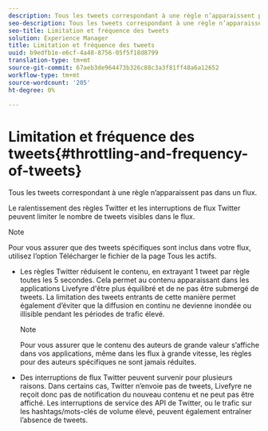```yaml
---
description: Tous les tweets correspondant à une règle n’apparaissent pas dans un flux.
seo-description: Tous les tweets correspondant à une règle n’apparaissent pas dans un flux.
seo-title: Limitation et fréquence des tweets
solution: Experience Manager
title: Limitation et fréquence des tweets
uuid: b9edfb1e-e6cf-4a48-8756-05f5f18d8799
translation-type: tm+mt
source-git-commit: 67aeb3de964473b326c88c3a3f81ff48a6a12652
workflow-type: tm+mt
source-wordcount: '205'
ht-degree: 0%

---
```



# Limitation et fréquence des tweets{#throttling-and-frequency-of-tweets}

Tous les tweets correspondant à une règle n’apparaissent pas dans un flux.

Le ralentissement des règles Twitter et les interruptions de flux Twitter peuvent limiter le nombre de tweets visibles dans le flux.

>[!NOTE]
>
>Pour vous assurer que des tweets spécifiques sont inclus dans votre flux, utilisez l’option Télécharger le fichier de la page Tous les actifs.

* Les règles Twitter réduisent le contenu, en extrayant 1 tweet par règle toutes les 5 secondes. Cela permet au contenu apparaissant dans les applications Livefyre d&#39;être plus équilibré et de ne pas être submergé de tweets. La limitation des tweets entrants de cette manière permet également d’éviter que la diffusion en continu ne devienne inondée ou illisible pendant les périodes de trafic élevé.

   >[!NOTE]
   >
   >Pour vous assurer que le contenu des auteurs de grande valeur s’affiche dans vos applications, même dans les flux à grande vitesse, les règles pour des auteurs spécifiques ne sont jamais réduites.

* Des interruptions de flux Twitter peuvent survenir pour plusieurs raisons. Dans certains cas, Twitter n’envoie pas de tweets, Livefyre ne reçoit donc pas de notification du nouveau contenu et ne peut pas être affiché. Les interruptions de service des API de Twitter, ou le trafic sur les hashtags/mots-clés de volume élevé, peuvent également entraîner l’absence de tweets.

